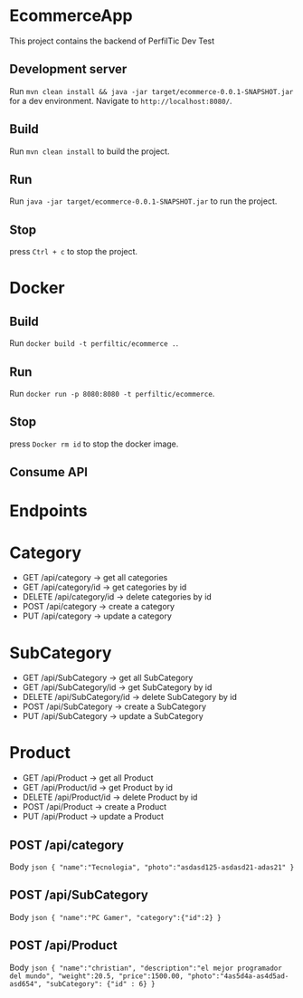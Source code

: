 # EcommerceApp

This project contains the backend of PerfilTic Dev Test

## Development server

Run `mvn clean install && java -jar target/ecommerce-0.0.1-SNAPSHOT.jar` for a dev environment. Navigate to `http://localhost:8080/`.

## Build

Run `mvn clean install` to build the project. 

## Run

Run `java -jar target/ecommerce-0.0.1-SNAPSHOT.jar` to run the project. 


## Stop

press `Ctrl + c` to stop the project. 

# Docker

## Build

Run `docker build -t perfiltic/ecommerce .`.

## Run

Run `docker run -p 8080:8080 -t perfiltic/ecommerce`.

## Stop

press `Docker rm id` to stop the docker image. 

## Consume API

# Endpoints

# Category
* GET  /api/category -> get all categories
* GET  /api/category/id -> get categories by id
* DELETE  /api/category/id -> delete categories by id
* POST /api/category -> create a category
* PUT /api/category -> update a category

# SubCategory
* GET  /api/SubCategory -> get all SubCategory
* GET  /api/SubCategory/id -> get SubCategory by id
* DELETE  /api/SubCategory/id -> delete SubCategory by id
* POST /api/SubCategory -> create a SubCategory
* PUT /api/SubCategory -> update a SubCategory

# Product
* GET  /api/Product -> get all Product
* GET  /api/Product/id -> get Product by id
* DELETE  /api/Product/id -> delete Product by id
* POST /api/Product -> create a Product
* PUT /api/Product -> update a Product


## POST /api/category

Body ```json
  {
    "name":"Tecnologia",
    "photo":"asdasd125-asdasd21-adas21"
  }
	 ```
   
   ## POST /api/SubCategory

Body ```json
  {
    "name":"PC Gamer",
    "category":{"id":2}
  }
	 ```
   
   ## POST /api/Product

Body ```json
  {
    "name":"christian",
    "description":"el mejor programador del mundo",
    "weight":20.5,
    "price":1500.00,
    "photo":"4as5d4a-as4d5ad-asd654",
    "subCategory": {"id" : 6}
  }
	 ```

